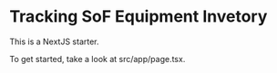 # Tracking SoF Equipment Invetory 
This is a NextJS starter.

To get started, take a look at src/app/page.tsx.
